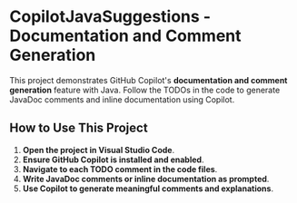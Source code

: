# CopilotJavaSuggestions - Documentation and Comment Generation

This project demonstrates GitHub Copilot's **documentation and comment generation** feature with Java. Follow the TODOs in the code to generate JavaDoc comments and inline documentation using Copilot.

## How to Use This Project

1. **Open the project in Visual Studio Code**.
2. **Ensure GitHub Copilot is installed and enabled**.
3. **Navigate to each TODO comment in the code files**.
4. **Write JavaDoc comments or inline documentation as prompted**.
5. **Use Copilot to generate meaningful comments and explanations**.


